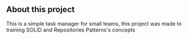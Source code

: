 ## About this project

This is a simple task manager for small teams, this project was made to training SOLID and Repositories Patterns's concepts 
